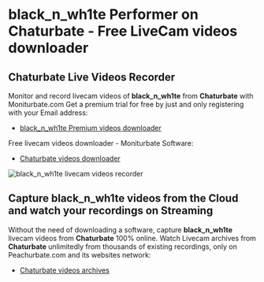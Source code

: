 # black_n_wh1te Performer on Chaturbate - Free LiveCam videos downloader

## Chaturbate Live Videos Recorder

Monitor and record livecam videos of **black_n_wh1te** from **Chaturbate** with Moniturbate.com
Get a premium trial for free by just and only registering with your Email address:
* [black_n_wh1te Premium videos downloader](https://moniturbate.com/request-demo-licence-key.html)

Free livecam videos downloader - Moniturbate Software:
* [Chaturbate videos downloader](https://moniturbate.com/moniturbate-download-software.html)

![black_n_wh1te livecam videos recorder](https://peachurnet.com/templates/moniturbate-software.png)


## Capture black_n_wh1te videos from the Cloud and watch your recordings on Streaming

Without the need of downloading a software, capture **black_n_wh1te** livecam videos from **Chaturbate** 100% online.
Watch Livecam archives from **Chaturbate** unlimitedly from thousands of existing recordings, only on Peachurbate.com and its websites network:
* [Chaturbate videos archives](https://peachurnet.com/)